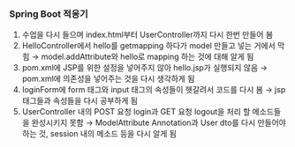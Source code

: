 ### Spring Boot 적응기
1. 수업을 다시 들으며 index.html부터 UserController까지 다시 한번 만들어 봄
2.  HelloController에서 hello를 getmapping 하다가 model 만들고 넣는 거에서 막힘 &rarr; model.addAttribute와 hello로 mapping 하는 것에 대해 알게 됨
3. pom.xml에 JSP를 위한 설정을 넣어주지 않아 hello.jsp가 실행되지 않음 &rarr; pom.xml에 의존성을 넣어주는 것을 다시 생각하게 됨
4. loginForm에 form 태그와 input 태그의 속성들이 헷갈려서 코드를 다시 봄 &rarr; jsp 태그들과 속성들을 다시 공부하게 됨
5. UserController 내의 POST 요청 login과 GET 요청 logout을 처리 할 메소드들을 완성시키지 못함 &rarr; ModelAttribute Annotation과 User dto를 다시 만들어야 하는 것, session 내의 메소드 등을 다시 알게 됨